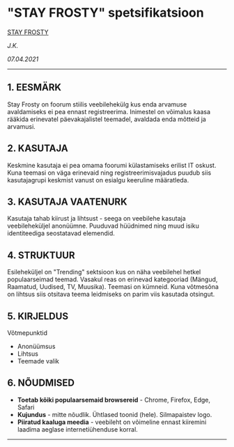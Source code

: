 # "STAY FROSTY" spetsifikatsioon


[STAY FROSTY](https://twyxter1.github.io/versioon2/Coming%20soon/index.html)

*J.K.*

*07.04.2021*

---
## 1. EESMÄRK

Stay Frosty on foorum stiilis veebilehekülg kus enda arvamuse avaldamiseks ei pea ennast registreerima. Inimestel on võimalus kaasa rääkida erinevatel päevakajalistel teemadel, avaldada enda mõtteid ja arvamusi.

## 2. KASUTAJA
Keskmine kasutaja ei pea omama foorumi külastamiseks erilist IT oskust. Kuna teemasi on väga erinevaid ning registreerimisvajadus puudub siis kasutajagrupi keskmist vanust on esialgu keeruline määratleda.

## 3. KASUTAJA VAATENURK
Kasutaja tahab kiirust ja lihtsust - seega on veebilehe kasutaja veebileheküljel anonüümne. Puuduvad hüüdnimed ning muud isiku identiteediga seostatavad elemendid.

## 4. STRUKTUUR
Esileheküljel on "Trending" sektsioon kus on näha veebilehel hetkel populaarseimad teemad. Vasakul reas on erinevad kategooriad (Mängud, Raamatud, Uudised, TV, Muusika). Teemasi on kümneid. Kuna võtmesõna on lihtsus siis otsitava teema leidmiseks on parim viis kasutada otsingut.

## 5. KIRJELDUS
Võtmepunktid
* Anonüümsus
* Lihtsus
* Teemade valik

## 6. NÕUDMISED

* **Toetab kõiki populaarsemaid browsereid**  - Chrome, Firefox, Edge, Safari
* **Kujundus** - mitte nõudlik. Ühtlased toonid (hele). Silmapaistev logo.
* **Piiratud kaaluga meedia** - veebileht on võimeline ennast kiiremini laadima aeglase internetiühenduse korral.

---

